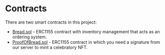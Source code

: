 # Contracts

There are two smart contracts in this project:

- [Bread.sol](src/Bread.sol) - ERC1155 contract with inventory management that acts as an ordering system.
- [ProofOfBread.sol](src/ProofOfBread.sol) - ERC1155 contract in which you need a signature from our server to mint a celebratory NFT.
